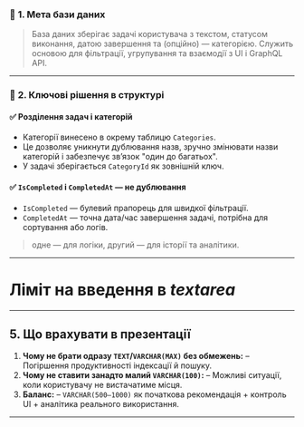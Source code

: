 ### 🔹 **1. Мета бази даних**

> База даних зберігає задачі користувача з текстом, статусом виконання, датою завершення та (опційно) — категорією. Служить основою для фільтрації, угрупування та взаємодії з UI і GraphQL API.

---

### 🔹 **2. Ключові рішення в структурі**

#### ✅ **Розділення задач і категорій**

* Категорії винесено в окрему таблицю `Categories`.
* Це дозволяє уникнути дублювання назв, зручно змінювати назви категорій і забезпечує зв’язок "один до багатьох".
* У задачі зберігається `CategoryId` як зовнішній ключ.

#### ✅ **`IsCompleted` і `CompletedAt` — не дублювання**

* `IsCompleted` — булевий прапорець для швидкої фільтрації.
* `CompletedAt` — точна дата/час завершення задачі, потрібна для сортування або логів.

> одне — для логіки, другий — для історії та аналітики.

---
# Ліміт на введення в *textarea*
---

## 5. **Що врахувати в презентації**

1. **Чому не брати одразу `TEXT`/`VARCHAR(MAX)` без обмежень:**
   – Погіршення продуктивності індексації й пошуку.
2. **Чому не ставити занадто малий `VARCHAR(100)`:**
   – Можливі ситуації, коли користувачу не вистачатиме місця.
3. **Баланс:**
   – `VARCHAR(500–1000)` як початкова рекомендація + контроль UI + аналітика реального використання.

---



